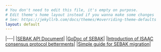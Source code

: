 ```yaml
---
# You don't need to edit this file, it's empty on purpose.
# Edit theme's home layout instead if you wanna make some changes
# See: https://jekyllrb.com/docs/themes/#overriding-theme-defaults
layout: default
---
```


|---|
|[SEBAK API Document](https://bosnet.github.io/sebak)|
|[GoDoc of SEBAK](https://godoc.org/boscoin.io/sebak)|
|[Introduction of ISAAC consensus protocol betterments](/.introduction-isaac-consensus-protocol-betterment/)|
|[Simple guide for SEBAK migration](/.simple-guide-for-sebak-migration/)|
